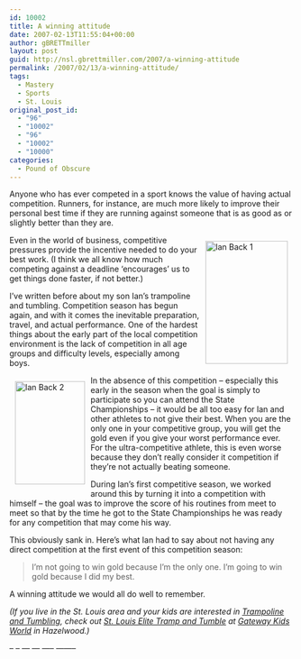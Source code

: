 ```yaml
---
id: 10002
title: A winning attitude
date: 2007-02-13T11:55:04+00:00
author: gBRETTmiller
layout: post
guid: http://nsl.gbrettmiller.com/2007/a-winning-attitude
permalink: /2007/02/13/a-winning-attitude/
tags:
  - Mastery
  - Sports
  - St. Louis
original_post_id:
  - "96"
  - "10002"
  - "96"
  - "10002"
  - "10000"
categories:
  - Pound of Obscure
---
```

Anyone who has ever competed in a sport knows the value of having actual competition. Runners, for instance, are much more likely to improve their personal best time if they are running against someone that is as good as or slightly better than they are.

[<img width="146" vspace="10" hspace="10" height="218" align="right" alt="Ian Back 1" title="Ian Back 1" src="https://i0.wp.com/farm1.static.flickr.com/129/389332510_18000ff482_m.jpg?resize=146%2C218" data-recalc-dims="1" />](http://www.flickr.com/photos/gbrettmiller/389332510/ "Photo Sharing")

Even in the world of business, competitive pressures provide the incentive needed to do your best work. (I think we all know how much competing against a deadline &#8216;encourages&#8217; us to get things done faster, if not better.)

I&#8217;ve written before about my son Ian&#8217;s trampoline and tumbling. Competition season has begun again, and with it comes the inevitable preparation, travel, and actual performance. One of the hardest things about the early part of the local competition environment is the lack of competition in all age groups and difficulty levels, especially among boys.

[<img vspace="10" hspace="10" align="left" alt="Ian Back 2" title="Ian Back 2" style="width:124px;height:183px;" src="https://i0.wp.com/farm1.static.flickr.com/155/389332513_cf8a8fef2a_m.jpg?w=640" data-recalc-dims="1" />](http://www.flickr.com/photos/gbrettmiller/389332513/ "Photo Sharing")In the absence of this competition &#8211; especially this early in the season when the goal is simply to participate so you can attend the State Championships &#8211; it would be all too easy for Ian and other athletes to not give their best. When you are the only one in your competitive group, you will get the gold even if you give your worst performance ever. For the ultra-competitive athlete, this is even worse because they don&#8217;t really consider it competition if they&#8217;re not actually beating someone.

During Ian&#8217;s first competitive season, we worked around this by turning it into a competition with himself &#8211; the goal was to improve the score of his routines from meet to meet so that by the time he got to the State Championships he was ready for any competition that may come his way.

This obviously sank in. Here&#8217;s what Ian had to say about not having any direct competition at the first event of this competition season:

> I&#8217;m not going to win gold because I&#8217;m the only one. I&#8217;m going to win gold because I did my best.

A winning attitude we would all do well to remember.

_(If you live in the St. Louis area and your kids are interested in [Trampoline and Tumbling](http://www.usa-gymnastics.org/tt/ "USA Gymnastics Trampoline and Tumbling"), check out [St. Louis Elite Tramp and Tumble](http://www.gatewaykidsworld.com/team.html "St. Louis Elite Tramp and Tumble") at [Gateway Kids World](http://www.gatewaykidsworld.com "Gateway Kids World - A world where every child can succeed") in Hazelwood.)_

&#8211; &#8211; &#8212; &#8212; &#8212;&#8211; &#8212;&#8212;&#8211;